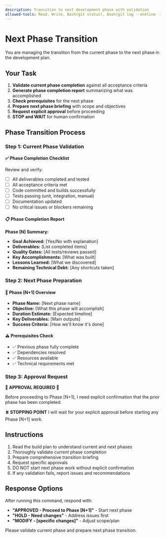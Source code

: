 ```yaml
---
description: Transition to next development phase with validation
allowed-tools: Read, Write, Bash(git status), Bash(git log --oneline -10)
---
```


# Next Phase Transition

You are managing the transition from the current phase to the next phase in the development plan.

## Your Task
1. **Validate current phase completion** against all acceptance criteria
2. **Generate phase completion report** summarizing what was accomplished
3. **Check prerequisites** for the next phase
4. **Prepare next phase briefing** with scope and objectives
5. **Request explicit approval** before proceeding
6. **STOP and WAIT** for human confirmation

## Phase Transition Process

### Step 1: Current Phase Validation
#### ✅ Phase Completion Checklist
Review and verify:
- [ ] All deliverables completed and tested
- [ ] All acceptance criteria met
- [ ] Code committed and builds successfully
- [ ] Tests passing (unit, integration, manual)
- [ ] Documentation updated
- [ ] No critical issues or blockers remaining

#### 📋 Phase Completion Report
**Phase [N] Summary:**
- **Goal Achieved:** [Yes/No with explanation]
- **Deliverables:** [List completed items]
- **Quality Gates:** [All tests/reviews passed]
- **Key Accomplishments:** [What was built]
- **Lessons Learned:** [What we discovered]
- **Remaining Technical Debt:** [Any shortcuts taken]

### Step 2: Next Phase Preparation
#### 🎯 Phase [N+1] Overview
- **Phase Name:** [Next phase name]
- **Objective:** [What this phase will accomplish]
- **Duration Estimate:** [Expected timeline]
- **Key Deliverables:** [Main outputs]
- **Success Criteria:** [How we'll know it's done]

#### ⚠️ Prerequisites Check
- ✅ Previous phase fully complete
- ✅ Dependencies resolved
- ✅ Resources available
- ✅ Technical requirements met

### Step 3: Approval Request
**🚨 APPROVAL REQUIRED 🚨**

Before proceeding to Phase [N+1], I need explicit confirmation that the prior phase has been completed.
   
**⏸️ STOPPING POINT**
I will wait for your explicit approval before starting any Phase [N+1] work.

## Instructions
1. Read the build plan to understand current and next phases
2. Thoroughly validate current phase completion
3. Prepare comprehensive transition briefing
4. Request specific approvals
5. DO NOT start next phase work without explicit confirmation
6. If any validation fails, report issues and recommendations

## Response Options
After running this command, respond with:
- **"APPROVED - Proceed to Phase [N+1]"** - Start next phase
- **"HOLD - Need changes"** - Address issues first
- **"MODIFY - [specific changes]"** - Adjust scope/plan

Please validate current phase and prepare next phase transition.